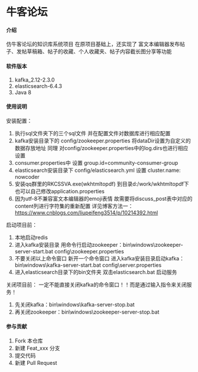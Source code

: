 # 牛客论坛

#### 介绍
仿牛客论坛的知识库系统项目
在原项目基础上，还实现了 富文本编辑器发布帖子、发帖草稿箱、帖子的收藏、个人收藏夹、帖子内容截长图分享等功能

#### 软件版本

1.  kafka_2.12-2.3.0
2.  elasticsearch-6.4.3
3.  Java 8

#### 使用说明
安装配置：

1. 执行sql文件夹下的三个sql文件 并在配置文件对数据库进行相应配置
2. kafka安装目录下的 config/zookeeper.properties 将dataDir设置为自定义的数据存放地址
     同理 对config/zookeeper.properties中的log.dirs也进行相应设置
3. consumer.properties中 设置 group.id=community-consumer-group
4. elasticsearch安装目录下 config/elasticsearch.yml 设置  cluster.name: nowcoder
5. 安装qq群里的RKCSSVA.exe(wkhtmltopdf) 到目录d:/work/wkhtmltopdf下 也可以自己修改application.properties
6. 因为utf-8不兼容富文本编辑器的emoji表情 故需要将discuss_post表中对应的content列进行字符集的重新配置 
   详见博客方法一：https://www.cnblogs.com/liupeifeng3514/p/10214392.html

启动项目前：
1. 本地启动redis
2. 进入kafka安装目录 用命令行启动zookeeper：bin\windows\zookeeper-server-start.bat config\zookeeper.properties
3. 不要关闭以上命令窗口 新开一个命令窗口 进入kafka安装目录启动kafka：bin\windows\kafka-server-start.bat config\server.properties
4. 进入elasticsearch目录下的bin文件夹 双击elasticsearch.bat 启动服务

关闭项目前：
 一定不能直接关闭kafka的命令窗口！！而是通过输入指令来关闭服务！
1.  先关闭kafka：bin\windows\kafka-server-stop.bat
2.  再关闭zookeeper：bin\windows\zookeeper-server-stop.bat


#### 参与贡献

1.  Fork 本仓库
2.  新建 Feat_xxx 分支
3.  提交代码
4.  新建 Pull Request




